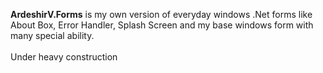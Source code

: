 <strong>ArdeshirV.Forms</strong> is my own version of everyday windows .Net forms like About Box, Error Handler, Splash Screen and my base windows form with many special ability.
<br/><br/>
Under heavy construction
